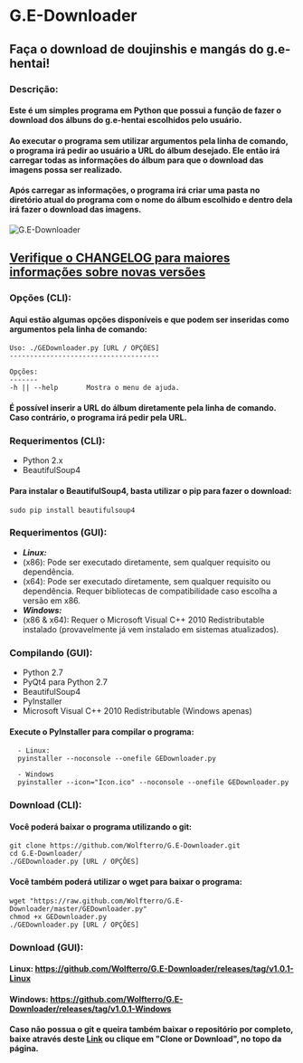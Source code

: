 # G.E-Downloader
## Faça o download de doujinshis e mangás do g.e-hentai!

### Descrição:
#### Este é um simples programa em Python que possui a função de fazer o download dos álbuns do g.e-hentai escolhidos pelo usuário.

#### Ao executar o programa sem utilizar argumentos pela linha de comando, o programa irá pedir ao usuário a URL do álbum desejado. Ele então irá carregar todas as informações do álbum para que o download das imagens possa ser realizado.

#### Após carregar as informações, o programa irá criar uma pasta no diretório atual do programa com o nome do álbum escolhido e dentro dela irá fazer o download das imagens.

![G.E-Downloader](http://i.imgur.com/gv6MLnH.png)

## [Verifique o CHANGELOG para maiores informações sobre novas versões](https://raw.github.com/Wolfterro/G.E-Downloader/master/CHANGELOG.txt)

### Opções (CLI):

#### Aqui estão algumas opções disponíveis e que podem ser inseridas como argumentos pela linha de comando:

    Uso: ./GEDownloader.py [URL / OPÇÕES]
    -------------------------------------
    
    Opções:
    -------
    -h || --help       Mostra o menu de ajuda.

#### É possível inserir a URL do álbum diretamente pela linha de comando. Caso contrário, o programa irá pedir pela URL.

### Requerimentos (CLI):
 - Python 2.x
 - BeautifulSoup4

#### Para instalar o BeautifulSoup4, basta utilizar o pip para fazer o download:

    sudo pip install beautifulsoup4

### Requerimentos (GUI):
- ***Linux:*** 
- (x86): Pode ser executado diretamente, sem qualquer requisito ou dependência.
- (x64): Pode ser executado diretamente, sem qualquer requisito ou dependência. Requer bibliotecas de compatibilidade caso escolha a versão em x86.
- ***Windows:*** 
- (x86 & x64): Requer o Microsoft Visual C++ 2010 Redistributable instalado (provavelmente já vem instalado em sistemas atualizados).

### Compilando (GUI):
- Python 2.7
- PyQt4 para Python 2.7
- BeautifulSoup4
- PyInstaller
- Microsoft Visual C++ 2010 Redistributable (Windows apenas)

#### Execute o PyInstaller para compilar o programa:

      - Linux:
      pyinstaller --noconsole --onefile GEDownloader.py
      
      - Windows
      pyinstaller --icon="Icon.ico" --noconsole --onefile GEDownloader.py

### Download (CLI):

#### Você poderá baixar o programa utilizando o git:

    git clone https://github.com/Wolfterro/G.E-Downloader.git
    cd G.E-Downloader/
    ./GEDownloader.py [URL / OPÇÕES]

#### Você também poderá utilizar o wget para baixar o programa:

    wget "https://raw.github.com/Wolfterro/G.E-Downloader/master/GEDownloader.py"
    chmod +x GEDownloader.py
    ./GEDownloader.py [URL / OPÇÕES]

### Download (GUI):

#### Linux: https://github.com/Wolfterro/G.E-Downloader/releases/tag/v1.0.1-Linux

#### Windows: https://github.com/Wolfterro/G.E-Downloader/releases/tag/v1.0.1-Windows

#### Caso não possua o git e queira também baixar o repositório por completo, baixe através deste [Link](https://github.com/Wolfterro/G.E-Downloader/archive/master.zip) ou clique em "Clone or Download", no topo da página.
